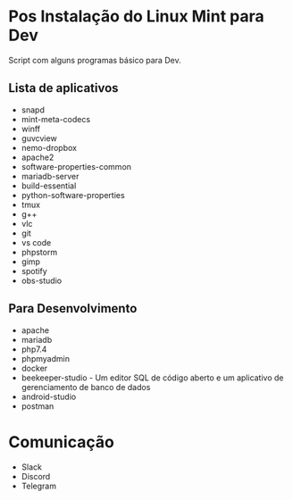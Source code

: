 # Pos Instalação do Linux Mint para Dev

Script com alguns programas básico para Dev.

## Lista de aplicativos
* snapd
* mint-meta-codecs
* winff
* guvcview
* nemo-dropbox
* apache2
* software-properties-common
* mariadb-server
* build-essential
* python-software-properties
* tmux
* g++
* vlc
* git
* vs code
* phpstorm
* gimp
* spotify
* obs-studio


## Para Desenvolvimento

* apache
* mariadb
* php7.4
* phpmyadmin
* docker
* beekeeper-studio - Um editor SQL de código aberto e um aplicativo de gerenciamento de banco de dados
* android-studio
* postman

# Comunicação

* Slack
* Discord
* Telegram

